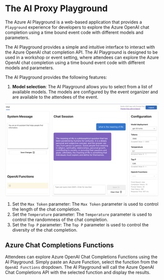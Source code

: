 # The AI Proxy Playground

The Azure AI Playground is a web-based application that provides a `Playground` experience for developers to explore the Azure OpenAI chat completion using a time bound event code with different models and parameters.

The AI Playground provides a simple and intuitive interface to interact with the Azure OpenAI chat completion API. The AI Playground is designed to be used in a workshop or event setting, where attendees can explore the Azure OpenAI chat completion using a time bound event code with different models and parameters.

The AI Playground provides the following features:

1. **Model selection**: The AI Playground allows you to select from a list of available models. The models are configured by the event organizer and are available to the attendees of the event.

![OpenAI Proxy Playground](media/openai_proxy_playground.png)

1. Set the `Max Token` parameter: The `Max Token` parameter is used to control the length of the chat completion.
1. Set the `Temperature` parameter: The `Temperature` parameter is used to control the randomness of the chat completion.
1. Set the `Top P` parameter: The `Top P` parameter is used to control the diversity of the chat completion.

## Azure Chat Completions Functions

Attendees can explore Azure OpenAI Chat Completions Functions using the AI Playground. Simply paste an Azure Function, select the function from the `OpenAI Functions` dropdown. The AI Playground will call the Azure OpenAI Chat Completions API with the selected function and display the results.
